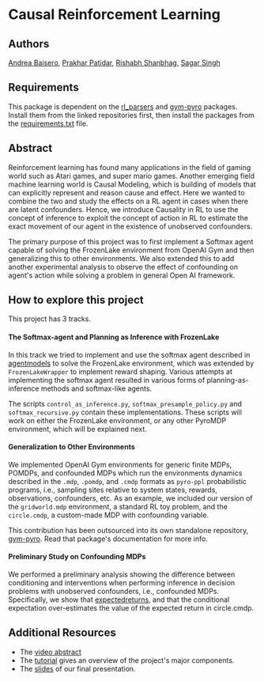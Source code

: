 # Causal Reinforcement Learning

## Authors

[Andrea Baisero](https://www.linkedin.com/in/andrea-baisero/), [Prakhar
Patidar](https://www.linkedin.com/in/prakhar-patidar/), [Rishabh
Shanbhag](https://www.linkedin.com/in/rishabh-shanbhag/), [Sagar
Singh](https://www.linkedin.com/in/sagar-singh20/)

## Requirements

This package is dependent on the [rl_parsers] and [gym-pyro] packages.  Install
them from the linked repositories first, then install the packages from the
[requirements.txt](requirements.txt) file.

## Abstract

Reinforcement learning has found many applications in the field of gaming world such as Atari games, and super mario games. Another emerging field machine learning world is Causal Modeling, which is building of models that can explicitly represent and reason cause and effect. Here we wanted to combine the two and study the effects on a RL agent in cases when there are latent confounders. Hence, we introduce Causality in RL to use the concept of inference to exploit the concept of action in RL to estimate the exact movement of our agent in the existence of unobserved confounders.

The primary purpose of this project was to first implement a Softmax agent capable of solving the FrozenLake environment from OpenAI Gym and then generalizing this to other environments. We also extended this to add another experimental analysis to observe the effect of confounding on agent's action while solving a problem in general Open AI framework.

## How to explore this project

This project has 3 tracks.

#### The Softmax-agent and Planning as Inference with FrozenLake

In this track we tried to implement and use the softmax agent described in
[agentmodels] to solve the FrozenLake environment, which was extended by
`FrozenLakeWrapper` to implement reward shaping.  Various attempts at
implementing the softmax agent resulted in various forms of
planning-as-inference methods and softmax-like agents.

The scripts `control_as_inference.py`, `softmax_presample_policy.py` and
`softmax_recursive.py` contain these implementations.  These scripts will work
on either the FrozenLake environment, or any other PyroMDP environment, which
will be explained next.

#### Generalization to Other Environments

We implemented OpenAI Gym environments for generic finite MDPs, POMDPs, and
confounded MDPs which run the environments dynamics described in the `.mdp`,
`.pomdp`, and `.cmdp` formats as `pyro-ppl` probabilistic programs, i.e.,
sampling sites relative to system states, rewards, observations, confounders,
etc.  As an example, we included our version of the `gridworld.mdp`
environment, a standard RL toy problem, and the `circle.cmdp`, a custom-made
MDP with confounding variable.

This contribution has been outsourced into its own standalone repository,
[gym-pyro].  Read that package's documentation for more info.

#### Preliminary Study on Confounding MDPs

We performed a preliminary analysis showing the difference between conditioning
and interventions when performing inference in decision problems with
unobserved confounders, i.e., confounded MDPs.  Specifically, we show that
[expectedreturns], and that the conditional expectation over-estimates the
value of the expected return in circle.cmdp.

## Additional Resources

* The [video abstract][video-abstract]
* The [tutorial](tutorial/) gives an overview of the project's major components.
* The [slides](slides/slides.pdf) of our final presentation.

[rl_parsers]: https://github.com/abaisero/rl_parsers
[gym-pyro]: https://github.com/abaisero/gym-pyro
[video-abstract]: https://drive.google.com/file/d/1tDvYjwFmfFO2n8npqUkLVlXxxKY9Q5X9/view?usp=sharing
[agentmodels]: https://agentmodels.org/
[expectedreturns]: https://latex.codecogs.com/svg.latex?%5Cmathbb%7BE%7D%5Cleft%5B%20G%20%5Cmid%20S_t%3Ds%2C%20A_t%3Da%20%5Cright%20%5D%20%5Cneq%20%5Cmathbb%7BE%7D%5Cleft%5B%20G_t%20%5Cmid%20S_t%3Ds%2C%20do%28A_t%3Da%29%20%5Cright%20%5D

